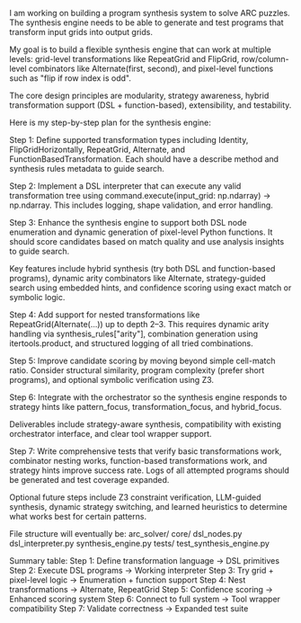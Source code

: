 I am working on building a program synthesis system to solve ARC puzzles. The synthesis engine needs to be able to generate and test programs that transform input grids into output grids. 

My goal is to build a flexible synthesis engine that can work at multiple levels: grid-level transformations like RepeatGrid and FlipGrid, row/column-level combinators like Alternate(first, second), and pixel-level functions such as "flip if row index is odd". 

The core design principles are modularity, strategy awareness, hybrid transformation support (DSL + function-based), extensibility, and testability. 

Here is my step-by-step plan for the synthesis engine: 

Step 1: Define supported transformation types including Identity, FlipGridHorizontally, RepeatGrid, Alternate, and FunctionBasedTransformation. Each should have a describe method and synthesis rules metadata to guide search. 

Step 2: Implement a DSL interpreter that can execute any valid transformation tree using command.execute(input_grid: np.ndarray) -> np.ndarray. This includes logging, shape validation, and error handling. 

Step 3: Enhance the synthesis engine to support both DSL node enumeration and dynamic generation of pixel-level Python functions. It should score candidates based on match quality and use analysis insights to guide search. 

Key features include hybrid synthesis (try both DSL and function-based programs), dynamic arity combinators like Alternate, strategy-guided search using embedded hints, and confidence scoring using exact match or symbolic logic. 

Step 4: Add support for nested transformations like RepeatGrid(Alternate(...)) up to depth 2–3. This requires dynamic arity handling via synthesis_rules["arity"], combination generation using itertools.product, and structured logging of all tried combinations. 

Step 5: Improve candidate scoring by moving beyond simple cell-match ratio. Consider structural similarity, program complexity (prefer short programs), and optional symbolic verification using Z3. 

Step 6: Integrate with the orchestrator so the synthesis engine responds to strategy hints like pattern_focus, transformation_focus, and hybrid_focus. 

Deliverables include strategy-aware synthesis, compatibility with existing orchestrator interface, and clear tool wrapper support. 

Step 7: Write comprehensive tests that verify basic transformations work, combinator nesting works, function-based transformations work, and strategy hints improve success rate. Logs of all attempted programs should be generated and test coverage expanded. 

Optional future steps include Z3 constraint verification, LLM-guided synthesis, dynamic strategy switching, and learned heuristics to determine what works best for certain patterns. 

File structure will eventually be:
arc_solver/
core/
dsl_nodes.py
dsl_interpreter.py
synthesis_engine.py
tests/
test_synthesis_engine.py 

Summary table:
Step 1: Define transformation language → DSL primitives
Step 2: Execute DSL programs → Working interpreter
Step 3: Try grid + pixel-level logic → Enumeration + function support
Step 4: Nest transformations → Alternate, RepeatGrid
Step 5: Confidence scoring → Enhanced scoring system
Step 6: Connect to full system → Tool wrapper compatibility
Step 7: Validate correctness → Expanded test suite 
